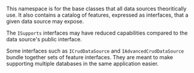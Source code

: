 ﻿This namespace is for the base classes that all data sources theoritically use. It also contains a catalog of features, expressed as interfaces, that a given data source may expose.

The `ISupports` interfaces may have reduced capabilities compared to the data source's public interface. 

Some interfaces such as `ICrudDataSource` and `IAdvancedCrudDataSource` bundle together sets of feature interfaces. They are meant to make supporting multiple databases in the same application easier.


